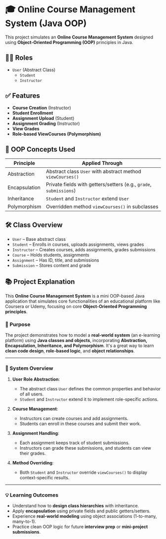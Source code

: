 # 🎓 Online Course Management System (Java OOP)

This project simulates an **Online Course Management System** designed using **Object-Oriented Programming (OOP)** principles in Java.

## 👨‍🏫 Roles

- `User` (Abstract Class)
  - `Student`
  - `Instructor`

## ✅ Features

- **Course Creation** (Instructor)
- **Student Enrollment**
- **Assignment Upload** (Student)
- **Assignment Grading** (Instructor)
- **View Grades**
- **Role-based ViewCourses (Polymorphism)**

## 🧩 OOP Concepts Used

| Principle      | Applied Through |
|----------------|-----------------|
| Abstraction    | Abstract class `User` with abstract method `viewCourses()` |
| Encapsulation  | Private fields with getters/setters (e.g., `grade`, `submissions`) |
| Inheritance    | `Student` and `Instructor` extend `User` |
| Polymorphism   | Overridden method `viewCourses()` in subclasses |

## 🛠 Class Overview

- `User` – Base abstract class
- `Student` – Enrolls in courses, uploads assignments, views grades
- `Instructor` – Creates courses, adds assignments, grades submissions
- `Course` – Holds students, assignments
- `Assignment` – Has ID, title, and submissions
- `Submission` – Stores content and grade

## 📚 Project Explanation

This **Online Course Management System** is a mini OOP-based Java application that simulates core functionalities of an educational platform like Coursera or Udemy, focusing on core **Object-Oriented Programming principles**.

### 🎯 Purpose

The project demonstrates how to model a **real-world system** (an e-learning platform) using **Java classes and objects**, incorporating **Abstraction, Encapsulation, Inheritance, and Polymorphism**. It's a great way to learn **clean code design**, **role-based logic**, and **object relationships**.

---

### 🧠 System Overview

1. **User Role Abstraction**:
   - The abstract class `User` defines the common properties and behavior of all users.
   - `Student` and `Instructor` extend it to implement role-specific actions.

2. **Course Management**:
   - Instructors can create courses and add assignments.
   - Students can enroll in these courses and submit their work.

3. **Assignment Handling**:
   - Each assignment keeps track of student submissions.
   - Instructors can grade these submissions, and students can view their grades.

4. **Method Overriding**:
   - Both `Student` and `Instructor` override `viewCourses()` to display context-specific results.

---

### 💡 Learning Outcomes

- Understand how to **design class hierarchies** with inheritance.
- Apply **encapsulation** using private fields and public getters/setters.
- Experience **real-world modeling** using object associations (1-to-many, many-to-1).
- Practice clean OOP logic for future **interview prep** or **mini-project submissions**.
